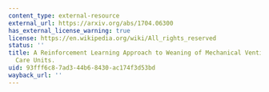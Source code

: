 ```yaml
---
content_type: external-resource
external_url: https://arxiv.org/abs/1704.06300
has_external_license_warning: true
license: https://en.wikipedia.org/wiki/All_rights_reserved
status: ''
title: A Reinforcement Learning Approach to Weaning of Mechanical Ventilation in Intensive
  Care Units.
uid: 93fff6c8-7ad3-44b6-8430-ac174f3d53bd
wayback_url: ''
---
```

